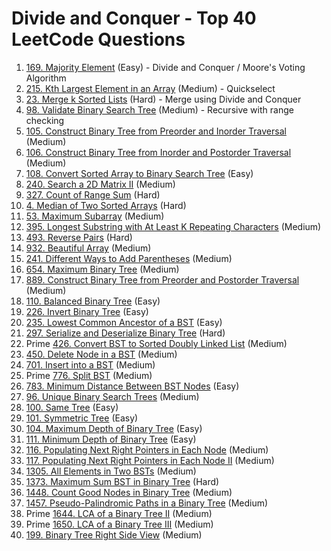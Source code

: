 # Divide and Conquer - Top 40 LeetCode Questions

1. [169. Majority Element](https://leetcode.com/problems/majority-element/) (Easy) - Divide and Conquer / Moore's Voting Algorithm
2. [215. Kth Largest Element in an Array](https://leetcode.com/problems/kth-largest-element-in-an-array/) (Medium) - Quickselect
3. [23. Merge k Sorted Lists](https://leetcode.com/problems/merge-k-sorted-lists/) (Hard) - Merge using Divide and Conquer
4. [98. Validate Binary Search Tree](https://leetcode.com/problems/validate-binary-search-tree/) (Medium) - Recursive with range checking
5. [105. Construct Binary Tree from Preorder and Inorder Traversal](https://leetcode.com/problems/construct-binary-tree-from-preorder-and-inorder-traversal/) (Medium)
6. [106. Construct Binary Tree from Inorder and Postorder Traversal](https://leetcode.com/problems/construct-binary-tree-from-inorder-and-postorder-traversal/) (Medium)
7. [108. Convert Sorted Array to Binary Search Tree](https://leetcode.com/problems/convert-sorted-array-to-binary-search-tree/) (Easy)
8. [240. Search a 2D Matrix II](https://leetcode.com/problems/search-a-2d-matrix-ii/) (Medium)
9. [327. Count of Range Sum](https://leetcode.com/problems/count-of-range-sum/) (Hard)
10. [4. Median of Two Sorted Arrays](https://leetcode.com/problems/median-of-two-sorted-arrays/) (Hard)
11. [53. Maximum Subarray](https://leetcode.com/problems/maximum-subarray/) (Medium)
12. [395. Longest Substring with At Least K Repeating Characters](https://leetcode.com/problems/longest-substring-with-at-least-k-repeating-characters/) (Medium)
13. [493. Reverse Pairs](https://leetcode.com/problems/reverse-pairs/) (Hard)
14. [932. Beautiful Array](https://leetcode.com/problems/beautiful-array/) (Medium)
15. [241. Different Ways to Add Parentheses](https://leetcode.com/problems/different-ways-to-add-parentheses/) (Medium)
16. [654. Maximum Binary Tree](https://leetcode.com/problems/maximum-binary-tree/) (Medium)
17. [889. Construct Binary Tree from Preorder and Postorder Traversal](https://leetcode.com/problems/construct-binary-tree-from-preorder-and-postorder-traversal/) (Medium)
18. [110. Balanced Binary Tree](https://leetcode.com/problems/balanced-binary-tree/) (Easy)
19. [226. Invert Binary Tree](https://leetcode.com/problems/invert-binary-tree/) (Easy)
20. [235. Lowest Common Ancestor of a BST](https://leetcode.com/problems/lowest-common-ancestor-of-a-binary-search-tree/) (Easy)
21. [297. Serialize and Deserialize Binary Tree](https://leetcode.com/problems/serialize-and-deserialize-binary-tree/) (Hard)
22. Prime [426. Convert BST to Sorted Doubly Linked List](https://leetcode.com/problems/convert-binary-search-tree-to-sorted-doubly-linked-list/) (Medium)
23. [450. Delete Node in a BST](https://leetcode.com/problems/delete-node-in-a-bst/) (Medium)
24. [701. Insert into a BST](https://leetcode.com/problems/insert-into-a-binary-search-tree/) (Medium)
25. Prime [776. Split BST](https://leetcode.com/problems/split-bst/) (Medium)
26. [783. Minimum Distance Between BST Nodes](https://leetcode.com/problems/minimum-distance-between-bst-nodes/) (Easy)
27. [96. Unique Binary Search Trees](https://leetcode.com/problems/unique-binary-search-trees/) (Medium)
28. [100. Same Tree](https://leetcode.com/problems/same-tree/) (Easy)
29. [101. Symmetric Tree](https://leetcode.com/problems/symmetric-tree/) (Easy)
30. [104. Maximum Depth of Binary Tree](https://leetcode.com/problems/maximum-depth-of-binary-tree/) (Easy)
31. [111. Minimum Depth of Binary Tree](https://leetcode.com/problems/minimum-depth-of-binary-tree/) (Easy)
32. [116. Populating Next Right Pointers in Each Node](https://leetcode.com/problems/populating-next-right-pointers-in-each-node/) (Medium)
33. [117. Populating Next Right Pointers in Each Node II](https://leetcode.com/problems/populating-next-right-pointers-in-each-node-ii/) (Medium)
34. [1305. All Elements in Two BSTs](https://leetcode.com/problems/all-elements-in-two-binary-search-trees/) (Medium)
35. [1373. Maximum Sum BST in Binary Tree](https://leetcode.com/problems/maximum-sum-bst-in-binary-tree/) (Hard)
36. [1448. Count Good Nodes in Binary Tree](https://leetcode.com/problems/count-good-nodes-in-binary-tree/) (Medium)
37. [1457. Pseudo-Palindromic Paths in a Binary Tree](https://leetcode.com/problems/pseudo-palindromic-paths-in-a-binary-tree/) (Medium)
38. Prime [1644. LCA of a Binary Tree II](https://leetcode.com/problems/lowest-common-ancestor-of-a-binary-tree-ii/) (Medium)
39. Prime [1650. LCA of a Binary Tree III](https://leetcode.com/problems/lowest-common-ancestor-of-a-binary-tree-iii/) (Medium)
40. [199. Binary Tree Right Side View](https://leetcode.com/problems/binary-tree-right-side-view/) (Medium)  
